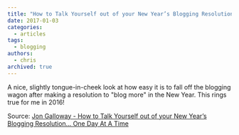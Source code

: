 ```yaml
---
title: "How to Talk Yourself out of your New Year’s Blogging Resolution… One Day At A Time"
date: 2017-01-03
categories:
  - articles
tags:
  - blogging
authors:
  - chris
archived: true
---
```


A nice, slightly tongue-in-cheek look at how easy it is to fall off the blogging wagon after making a resolution to "blog more" in the New Year. This rings true for me in 2016!

Source: [Jon Galloway - How to Talk Yourself out of your New Year’s Blogging Resolution… One Day At A Time](https://weblogs.asp.net/jongalloway/how-to-talk-yourself-out-of-your-new-year-s-blogging-resolution-one-day-at-a-time)
